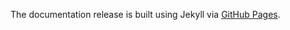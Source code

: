 The documentation release is built using Jekyll via [GitHub Pages](
https://jekyllrb.com/docs/github-pages/).
